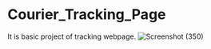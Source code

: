 # Courier_Tracking_Page
It is basic project of tracking webpage.
![Screenshot (350)](https://github.com/cyber-suvash/Courier_Tracking_Page/assets/129322686/00fc3862-e68c-4a08-bded-a2374687ad70)
